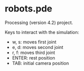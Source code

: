 # robots.pde

Processing (version 4.2) project.

Keys to interact with the simulation:
-   w, s:   moves first joint
-   e, d:   moves second joint
-   r, f:   moves third joint
-   ENTER:  rest position
-   TAB:  initial camera position
